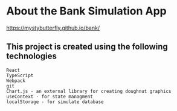 # About the Bank Simulation App
https://mystybutterfly.github.io/bank/
## This project is created using the following technologies

    React
    TypeScript
    Webpack
    git
    Chart.js - an external library for creating doughnut graphics
    useContext - for state managment
    localStorage - for simulate database
